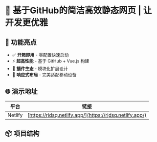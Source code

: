 # 🌟 基于GitHub的简洁高效静态网页 | 让开发更优雅  

## 🚀 功能亮点  
- ✅ **开箱即用** - 零配置快速启动  
- ⚡ **超高性能** - 基于 GitHub + Vue.js 构建  
- 🔌 **插件生态** - 模块化扩展设计  
- 📱 **响应式布局** - 完美适配移动设备  


## 🌐 演示地址  
| 平台       | 链接                          |  
|------------|-----------------------------|  
| Netlify    | [https://rjdsq.netlify.app/](https://rjdsq.netlify.app/)   |  


## 📦 项目结构  
